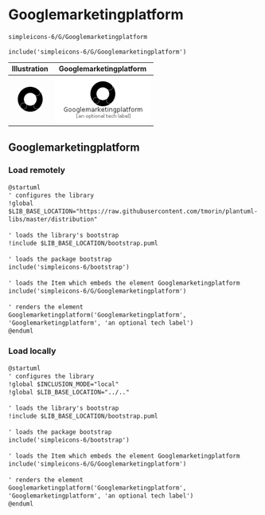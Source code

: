 # Googlemarketingplatform


```text
simpleicons-6/G/Googlemarketingplatform
```

```text
include('simpleicons-6/G/Googlemarketingplatform')
```



| Illustration | Googlemarketingplatform |
| :---: | :---: |
| ![illustration for Illustration](../../simpleicons-6/G/Googlemarketingplatform.png) | ![illustration for Googlemarketingplatform](../../simpleicons-6/G/Googlemarketingplatform.Local.png) |




## Googlemarketingplatform

### Load remotely
```plantuml
@startuml
' configures the library
!global $LIB_BASE_LOCATION="https://raw.githubusercontent.com/tmorin/plantuml-libs/master/distribution"

' loads the library's bootstrap
!include $LIB_BASE_LOCATION/bootstrap.puml

' loads the package bootstrap
include('simpleicons-6/bootstrap')

' loads the Item which embeds the element Googlemarketingplatform
include('simpleicons-6/G/Googlemarketingplatform')

' renders the element
Googlemarketingplatform('Googlemarketingplatform', 'Googlemarketingplatform', 'an optional tech label')
@enduml
```

### Load locally
```plantuml
@startuml
' configures the library
!global $INCLUSION_MODE="local"
!global $LIB_BASE_LOCATION="../.."

' loads the library's bootstrap
!include $LIB_BASE_LOCATION/bootstrap.puml

' loads the package bootstrap
include('simpleicons-6/bootstrap')

' loads the Item which embeds the element Googlemarketingplatform
include('simpleicons-6/G/Googlemarketingplatform')

' renders the element
Googlemarketingplatform('Googlemarketingplatform', 'Googlemarketingplatform', 'an optional tech label')
@enduml
```

